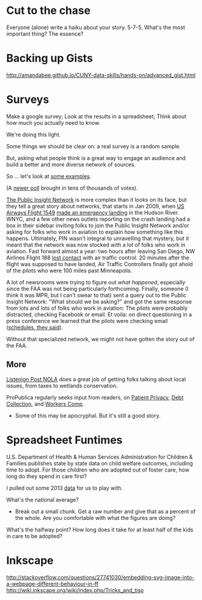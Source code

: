 # Cut to the chase
Everyone (alone) write a haiku about your story. 5-7-5. What's the most important thing? The essence? 

# Backing up Gists
<http://amandabee.github.io/CUNY-data-skills/hands-on/advanced_gist.html>

# Surveys
Make a google survey; Look at the results in a spreadsheet; Think about how much you actually need to know. 

We're doing this light. 

Some things we should be clear on: a real survey is a random sample. 

But, asking what people think is a great way to engage an audience and build a better and more diverse network of sources. 

So ... let's look at [some examples](http://freegreentea.info/talks/numeracy/#/12).

(A [newer poll](http://blogs.wsj.com/metropolis/2014/12/03/poll-should-horse-drawn-carriages-be-banned/) brought in tens of thousands of votes).

[The Public Insight Network](https://www.publicinsightnetwork.org/about/) is more complex than it looks on its face, but they tell a great story about networks, that starts in Jan 2009, when [US Airways Flight 1549](http://en.wikipedia.org/wiki/US_Airways_Flight_1549) [made an emergency landing](http://en.wikipedia.org/wiki/US_Airways_Flight_1549#/media/File:Plane_crash_into_Hudson_River_%28crop%29.jpg) in the Hudson River. WNYC, and a few other news outlets reporting on the crash landing had a box in their sidebar inviting folks to join the Public Insight Network and/or asking for folks who work in aviation to explain how something like this happens. Ultimately, PIN wasn't integral to unravelling that mystery, but it meant that the network was now stocked with a lot of folks who work in aviation. Fast forward almost a year: two hours after leaving San Diego, NW Airlines Flight 188 [lost contact](http://en.wikipedia.org/wiki/Northwest_Airlines_Flight_188) with air traffic control. 20 minutes after the flight was supposed to have landed, Air Traffic Controllers finally got ahold of the pilots who were 100 miles past Minneapolis. 

A lot of newsrooms were trying to figure out *what happened*, especially since the FAA was not being particularly forthcoming. Finally, someone (I think it was MPR, but I can't swear to that) sent a query out to the Public Insight Network: "What should we be asking?" and got the same response from lots and lots of folks who work in aviation: The pilots were probably distracted, checking Facebook or email. Et voila: on direct questioning in a press conference we learned that the pilots were checking email ([schedules, they said](http://www.cnn.com/2009/US/10/26/airliner.flyby/index.html)).

Without that specialized network, we might not have gotten the story out of the FAA. 


## More
[Listenign Post NOLA](http://listeningpostnola.com/) does a great job of getting folks talking about local issues, from taxes to wetlands conservation. 

ProPublica regularly seeks input from readers, on [Patient Privacy](http://www.propublica.org/getinvolved/item/has-your-medical-privacy-been-compromised), [Debt Collection](http://www.propublica.org/getinvolved/item/have-you-ever-been-sued-over-a-debt-help-propublica-investigate-collection-), and [Workers Comp](http://www.propublica.org/getinvolved/item/help-propublica-investigate-workers-comp).



* Some of this may be apocryphal. But it's still a good story. 


# Spreadsheet Funtimes
U.S. Department of Health & Human Services Administration for Children & Families publishes state by state data on child welfare outcomes, including time to adopt. For those children who are adopted out of foster care, how long do they spend *in* care first? 

I pulled out some 2013 [data](http://amandabee.github.io/CUNY-data-skills/assets/adoption_timeframe.csv) for us to play with. 

What's the national average?
+ Break out a small chunk. Get a raw number and give that as a percent of the whole. 
Are you comfortable with what the figures are doing? 


What's the halfway point? How long does it take for at least half of the kids in care to be adopted?


# Inkscape
http://stackoverflow.com/questions/27741030/embedding-svg-image-into-a-webpage-different-behaviour-in-ff
http://wiki.inkscape.org/wiki/index.php/Tricks_and_tisp 
